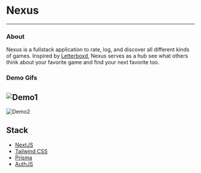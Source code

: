 # Nexus
---
### About
Nexus is a fullstack application to rate, log, and discover all different kinds of games. 
Inspired by [Letterboxd](https://letterboxd.com), Nexus serves as a hub see what others think about your favorite game and find your next favorite too.

### Demo Gifs
![Demo1](https://i.imgur.com/lz8Eoy3.gif)
-
![Demo2](https://i.imgur.com/GssdHwk.gif)

## Stack
 - [NextJS](https://nextjs.org/)
 - [Tailwind CSS](https://tailwindcss.com/)
 - [Prisma](https://www.prisma.io/)
 - [AuthJS](https://authjs.dev/)